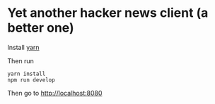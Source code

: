 # Yet another hacker news client (a better one)

Install <a href="https://yarnpkg.com/" target="_blank">yarn</a>

Then run
```
yarn install
npm run develop
```

Then go to <a href="http://localhost:8080" target="_blank">http://localhost:8080</a>
